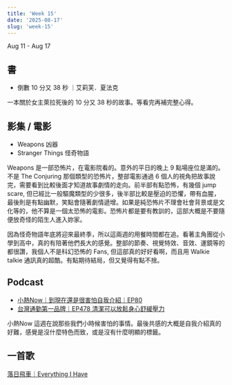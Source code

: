 ```yaml
---
title: 'Week 15'
date: '2025-08-17'
slug: 'week-15'
---
```


Aug 11 - Aug 17

## 書

- 倒數 10 分又 38 秒 ｜艾莉芙．夏法克

一本關於女主萊拉死後的 10 分又 38 秒的故事。等看完再補完整心得。

## 影集 / 電影

- Weapons 凶器
- Stranger Things 怪奇物語

Weapons 是一部恐怖片，在電影院看的。意外的平日的晚上 9 點場座位是滿的。不是 The Conjuring 那個類型的恐怖片，整部電影通過 6 個人的視角把故事說完，需要看到比較後面才知道故事劇情的走向。前半部有點恐怖，有幾個 jump scare, 但已經比一般驅魔類型的少很多，後半部比較是壓迫的恐懼，帶有血腥，最後則是有點幽默，笑點會隨著劇情遞增。如果是純恐怖片不理會社會背景或是文化等的，他不算是一個太恐怖的電影。恐怖片都是要有教訓的，這部大概是不要隨便放奇怪的陌生人進入妳家。

因為怪奇物語年底將迎來最終季，所以這兩週的用餐時間都在追。看著主角團從小學到高中，真的有陪著他們長大的感覺。整部的節奏、視覺特效、音效、運鏡等的都很讚，我個人不是科幻恐怖的 Fans, 但這部真的好好看啊，而且用 Walkie talkie 通訊真的超酷。有點期待結局，但又覺得有點不捨。

## Podcast

- [小熱Now｜到現在還是很害怕自我介紹｜EP80](https://open.spotify.com/episode/2qwIp1kVXXmSp6RPhMo0wV)
- [台灣通勤第一品牌｜EP478 清潔可以放鬆身心舒緩壓力](https://open.spotify.com/episode/17G8vjnGLFzA82ZrabgsOY)

小熱Now 這週在說那些我們小時候害怕的事情。最後共感的大概是自我介紹真的好難，感覺是沒什麼特色而致，或是沒有什麼明顯的標籤。

## 一首歌

[落日飛車｜Everything I Have](https://music.youtube.com/watch?v=ojLaWuhOe2s)